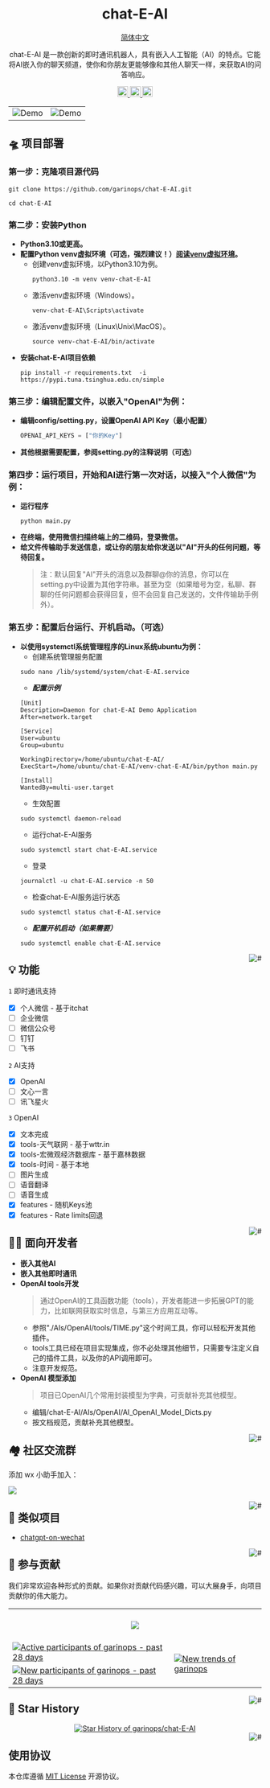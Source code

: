 <div align="center">

# chat-E-AI

<p align="center">
  <a href="./README.md">简体中文</a>
</p>

chat-E-AI 是一款创新的即时通讯机器人，具有嵌入人工智能（AI）的特点。它能将AI嵌入你的聊天频道，使你和你朋友更能够像和其他人聊天一样，来获取AI的问答响应。

</div>

<p align="center">
  <a href="#-面向开发者">
    <img height="21" src="https://img.shields.io/badge/面向开发者-7d09f1?style=flat-square&logo=xcode&logoColor=ffffff" alt="development">
  </a>
  <a href="#-类似项目">
    <img height="21" src="https://img.shields.io/badge/类似项目-%23d4eaf7?style=flat-square" alt="project">
  </a>
  <a href="https://github.com/garinops/chat-E-AI/blob/main/LICENSE">
    <img height="21" src="https://img.shields.io/badge/license-MIT-ffffff?style=flat-square&labelColor=7d09f1&color=%23d4eaf7" alt="license">
  </a>
</p>

<div align="center">

|                                    |                                    |
| ---------------------------------- | ---------------------------------- |
| ![Demo](./.github/imgs/intro1.png) | ![Demo](./.github/imgs/intro2.png) |


</div>

## 🛸 项目部署
### 第一步：克隆项目源代码
  ```shell
  git clone https://github.com/garinops/chat-E-AI.git
  ```
  ```shell
  cd chat-E-AI
  ```
### 第二步：安装Python
- **Python3.10或更高。**
- **配置Python venv虚拟环境（可选，强烈建议！）[阅读venv虚拟环境](https://docs.python.org/zh-cn/3/library/venv.html)。**
  - 创建venv虚拟环境，以Python3.10为例。
    ```
    python3.10 -m venv venv-chat-E-AI
    ```
  - 激活venv虚拟环境（Windows）。
    ```
    venv-chat-E-AI\Scripts\activate
    ```
  - 激活venv虚拟环境（Linux\Unix\MacOS）。
    ```
    source venv-chat-E-AI/bin/activate
    ```
- **安装chat-E-AI项目依赖**
  ```shell
  pip install -r requirements.txt  -i https://pypi.tuna.tsinghua.edu.cn/simple
  ```
### 第三步：编辑配置文件，以嵌入"OpenAI"为例：
- **编辑config/setting.py，设置OpenAI API Key（最小配置）**
  ```python
  OPENAI_API_KEYS = ["你的Key"]
  ```
- **其他根据需要配置，参阅setting.py的注释说明（可选）**

### 第四步：运行项目，开始和AI进行第一次对话，以接入"个人微信"为例：
- **运行程序**
  ```
  python main.py
  ```
- **在终端，使用微信扫描终端上的二维码，登录微信。**
- **给文件传输助手发送信息，或让你的朋友给你发送以"AI"开头的任何问题，等待回复。**
  > 注：默认回复"AI"开头的消息以及群聊@你的消息，你可以在setting.py中设置为其他字符串。甚至为空（如果暗号为空，私聊、群聊的任何问题都会获得回复，但不会回复自己发送的，文件传输助手例外）。
### 第五步：配置后台运行、开机启动。（可选）
- **以使用systemctl系统管理程序的Linux系统ubuntu为例：**
  - 创建系统管理服务配置
  ```shell
  sudo nano /lib/systemd/system/chat-E-AI.service
  ```
  - ***配置示例***
  ```config
  [Unit]
  Description=Daemon for chat-E-AI Demo Application
  After=network.target

  [Service]
  User=ubuntu
  Group=ubuntu
  
  WorkingDirectory=/home/ubuntu/chat-E-AI/
  ExecStart=/home/ubuntu/chat-E-AI/venv-chat-E-AI/bin/python main.py

  [Install]
  WantedBy=multi-user.target
  ```
  - 生效配置
  ```shell
  sudo systemctl daemon-reload
  ```
  - 运行chat-E-AI服务
  ```shell
  sudo systemctl start chat-E-AI.service
  ```
  - 登录
  ```shell
  journalctl -u chat-E-AI.service -n 50
  ```
  - 检查chat-E-AI服务运行状态
  ```shell
  sudo systemctl status chat-E-AI.service
  ```
  - ***配置开机启动（如果需要）***
  ```shell
  sudo systemctl enable chat-E-AI.service
  ```

<a href="#readme">
    <img src="https://img.shields.io/badge/-返回顶部-7d09f1.svg" alt="#" align="right">
</a>

## 💡 功能

`1` 即时通讯支持
   - [x] 个人微信 - 基于itchat
   - [ ] 企业微信
   - [ ] 微信公众号
   - [ ] 钉钉
   - [ ] 飞书

`2` AI支持
   - [x] OpenAI
   - [ ] 文心一言
   - [ ] 讯飞星火
  
`3` OpenAI
   - [x] 文本完成
   - [x] tools-天气联网 - 基于wttr.in
   - [x] tools-宏微观经济数据库 - 基于嘉林数据 
   - [x] tools-时间 - 基于本地
   - [ ] 图片生成
   - [ ] 语音翻译
   - [ ] 语音生成
   - [x] features - 随机Keys池
   - [x] features - Rate limits回退

<a href="#readme">
    <img src="https://img.shields.io/badge/-返回顶部-7d09f1.svg" alt="#" align="right">
</a>

## 👨‍💻 面向开发者

- **嵌入其他AI**
- **嵌入其他即时通讯**
- **OpenAI tools开发**
  > 通过OpenAI的工具函数功能（tools），开发者能进一步拓展GPT的能力，比如联网获取实时信息，与第三方应用互动等。
  - 参照"./AIs/OpenAI/tools/TIME.py"这个时间工具，你可以轻松开发其他插件。
  - tools工具已经在项目实现集成，你不必处理其他细节，只需要专注定义自己的插件工具，以及你的API调用即可。
  - 注意开发规范。
- **OpenAI 模型添加**
  > 项目已OpenAI几个常用封装模型为字典，可贡献补充其他模型。
  - 编辑/chat-E-AI/AIs/OpenAI/AI_OpenAI_Model_Dicts.py
  - 按文档规范，贡献补充其他模型。
  

<a href="#readme">
    <img src="https://img.shields.io/badge/-返回顶部-7d09f1.svg" alt="#" align="right">
</a>

## 🏘️ 社区交流群

添加 wx 小助手加入：

![](https://garinasset.com/images/WX.png)

<a href="#readme">
    <img src="https://img.shields.io/badge/-返回顶部-7d09f1.svg" alt="#" align="right">
</a>

## 💪 类似项目

- [chatgpt-on-wechat](https://github.com/zhayujie/chatgpt-on-wechat)


<a href="#readme">
    <img src="https://img.shields.io/badge/-返回顶部-7d09f1.svg" alt="#" align="right">
</a>

[//]: # (## 👀 其他)

[//]: # (## 🌿 第三方生态)

## 🤝 参与贡献

我们非常欢迎各种形式的贡献。如果你对贡献代码感兴趣，可以大展身手，向项目贡献你的伟大能力。

<a href="https://github.com/garinops/chat-E-AI/graphs/contributors" target="_blank">
  <table>
    <tr>
      <th colspan="2">
        <br><img src="https://contrib.rocks/image?repo=garinops/chat-E-AI"><br><br>
      </th>
    </tr>
    <tr>
      <td>
        <picture>
          <source media="(prefers-color-scheme: dark)" srcset="https://next.ossinsight.io/widgets/official/compose-org-active-contributors/thumbnail.png?activity=active&period=past_28_days&owner_id=86670875&repo_ids=732435359&image_size=2x3&color_scheme=dark">
          <img alt="Active participants of garinops - past 28 days" src="https://next.ossinsight.io/widgets/official/compose-org-active-contributors/thumbnail.png?activity=active&period=past_28_days&owner_id=86670875&repo_ids=732435359&image_size=2x3&color_scheme=light">
        </picture>
      </td>
      <td rowspan="2">
        <picture>
          <source media="(prefers-color-scheme: dark)" srcset="https://next.ossinsight.io/widgets/official/compose-org-participants-growth/thumbnail.png?activity=new&period=past_28_days&owner_id=86670875&repo_ids=732435359&image_size=4x7&color_scheme=dark">
          <img alt="New trends of garinops" src="https://next.ossinsight.io/widgets/official/compose-org-participants-growth/thumbnail.png?activity=new&period=past_28_days&owner_id=86670875&repo_ids=732435359&image_size=4x7&color_scheme=light">
        </picture>
      </td>
    </tr>
    <tr>
      <td>
        <picture>
          <source media="(prefers-color-scheme: dark)" srcset="https://next.ossinsight.io/widgets/official/compose-org-active-contributors/thumbnail.png?activity=new&period=past_28_days&owner_id=86670875&repo_ids=605673387&image_size=2x3&color_scheme=dark">
          <img alt="New participants of garinops - past 28 days" src="https://next.ossinsight.io/widgets/official/compose-org-active-contributors/thumbnail.png?activity=new&period=past_28_days&owner_id=86670875&repo_ids=605673387&image_size=2x3&color_scheme=light">
        </picture>
      </td>
    </tr>
  </table>
</a>

<a href="#readme">
    <img src="https://img.shields.io/badge/-返回顶部-7d09f1.svg" alt="#" align="right">
</a>

## 🌟 Star History

<a href="https://github.com/garinops/chat-E-AI/stargazers" target="_blank" style="display: block" align="center">
  <picture>
    <source media="(prefers-color-scheme: dark)" srcset="https://next.ossinsight.io/widgets/official/analyze-repo-stars-history/thumbnail.png?repo_id=732435359&image_size=auto&color_scheme=dark">
    <img alt="Star History of garinops/chat-E-AI" src="https://next.ossinsight.io/widgets/official/analyze-repo-stars-history/thumbnail.png?repo_id=732435359&image_size=auto&color_scheme=light">
  </picture>
</a>

<a href="#readme">
    <img src="https://img.shields.io/badge/-返回顶部-7d09f1.svg" alt="#" align="right">
</a>

## 使用协议

本仓库遵循 [MIT License](./LICENSE)  开源协议。